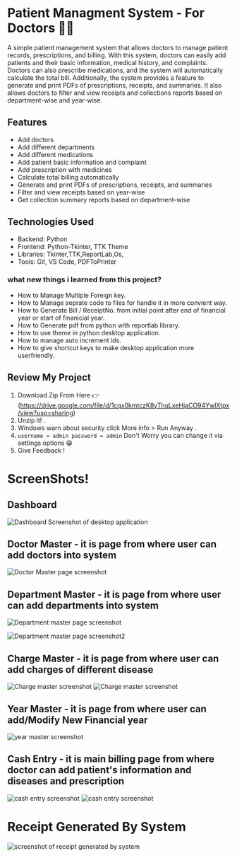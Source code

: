 # Patient Managment System - For Doctors :health_worker:

A simple patient management system that allows doctors to manage patient records, prescriptions, and billing. With this system, doctors can easily add patients and their basic information, medical history, and complaints. Doctors can also prescribe medications, and the system will automatically calculate the total bill. Additionally, the system provides a feature to generate and print PDFs of prescriptions, receipts, and summaries. It also allows doctors to filter and view receipts and collections reports based on department-wise and year-wise.

## Features
- Add doctors
- Add different departments
- Add different medications
- Add patient basic information and complaint
- Add prescription with medicines
- Calculate total billing automatically
- Generate and print PDFs of prescriptions, receipts, and summaries
- Filter and view receipts based on year-wise
- Get collection summary reports based on department-wise

## Technologies Used
- Backend: Python
- Frontend: Python-Tkinter, TTK Theme
- Libraries: Tkinter,TTK,ReportLab,Os,
- Tools: Git, VS Code, PDFToPrinter

### what new things i learned from this project?
- How to Manage Multiple Foreign key.
- How to Manage seprate code to files for handle it in more convient way.
- How to Generate Bill / ReceiptNo. from initial point after end of financial year or start of finanicial year.
- How to Generate pdf from python with reportlab library.
- How to use theme in python desktop application.
- How to manage auto increment ids.
- How to give shortcut keys to make desktop application more userfriendly.

## Review My Project
1. Download Zip From Here :point_right: (https://drive.google.com/file/d/1cqx0kmtczK8yThuLxeHjaCO94YwlXtpx/view?usp=sharing)
2. Unzip it! .
3. Windows warn about security click More info > Run Anyway .
4. ``` username = admin password = admin ``` Don't Worry you can change it via settings options :grin:
5. Give Feedback ! 

# ScreenShots!

## Dashboard 
![Dashboard Screenshot of desktop application](https://github.com/shivam-soni-333/Patient-Managment-System/blob/main/screenshots_of_software/dashboard.png)

## Doctor Master - it is page from where user can add doctors into system
![Doctor Master page screenshot](https://github.com/shivam-soni-333/Patient-Managment-System/blob/main/screenshots_of_software/doctor_master.png)

## Department Master - it is page from where user can add departments into system
![Department master page screenshot](https://github.com/shivam-soni-333/Patient-Managment-System/blob/main/screenshots_of_software/department_master.png)


![Department master page screenshot2](https://github.com/shivam-soni-333/Patient-Managment-System/blob/main/screenshots_of_software/department_master_1.png)

## Charge Master - it is page from where user can add charges of different disease

![Charge master screenshot](https://github.com/shivam-soni-333/Patient-Managment-System/blob/main/screenshots_of_software/charge_master_0.png)
![Charge master screenshot](https://github.com/shivam-soni-333/Patient-Managment-System/blob/main/screenshots_of_software/charge_master.png)

## Year Master - it is page from where user can add/Modify New Financial year

![year master screenshot](https://github.com/shivam-soni-333/Patient-Managment-System/blob/main/screenshots_of_software/year_master.png)

## Cash Entry - it is main billing page from where doctor can add patient's information and diseases and prescription 

![cash entry screenshot](https://github.com/shivam-soni-333/Patient-Managment-System/blob/main/screenshots_of_software/cash_entry_1.png)
![cash entry screenshot](https://github.com/shivam-soni-333/Patient-Managment-System/blob/main/screenshots_of_software/cash_entry_2.png)

# Receipt Generated By System

![screenshot of receipt generated by system](https://github.com/shivam-soni-333/Patient-Managment-System/blob/main/screenshots_of_software/receipt_generated_by_system.png)
